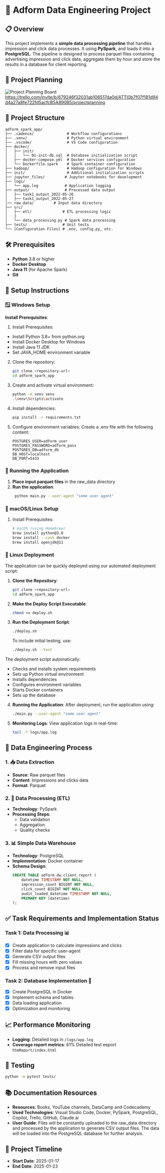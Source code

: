# 🔄 Adform Data Engineering Project

## 📋 Overview
This project implements a **simple data processing pipeline** that handles impression and click data processes. It using **PySpark**, and loads it into a **PostgreSQL**. The pipeline is designed to process parquet files containing advertising impression and click data, aggregate them by hour and store the results in a database for client reporting.

## 🎯 Project Planning
![Project Planning Board](project_planning.png) https://trello.com/invite/b/679246f32031ab106517da0d/ATTI0b7f07f181d94d4a27a8fe722fd5acfcB5A890B5/projectplanning


## 📂 Project Structure
```
adform_spark_app/
├── .cadence/               # Workflow configurations
├── .venv/                  # Python virtual environment
├── .vscode/                # VS Code configuration
├── docker/
│   ├── init/
│   │   └── 01-init-db.sql  # Database initialization script
│   ├── docker-compose.yml  # Docker services configuration
│   └── Dockerfile.spark    # Spark container configuration
├── hadoop/                 # Hadoop configuration for Windows
├── init/                   # Additional initialization scripts
├── jupyter_files/         # Jupyter notebooks for development
├── logs/
│   └── app.log            # Application logging
├── output/                # Processed data output
│   ├── task1_output_2022-05-26
│   ├── task1_output_2022-05-27
│── raw_data/         # Input data directory
├── src/
│   ├── etl/              # ETL processing logic
│   ├
│   └── data_processing.py # Spark data processing
├── tests/                # Unit tests
└── [Configuration Files] # .env, config.py, etc.
```

## 🛠️ Prerequisites
- **Python** 3.8 or higher
- **Docker Desktop**
- **Java 11** (for Apache Spark)
- **Git**

## 🚀 Setup Instructions

### 🪟 Windows Setup
**Install Prerequisites**:
1. Install Prerequisites:
- Install Python 3.8+ from python.org
- Install Docker Desktop for Windows
- Install Java 11 JDK
- Set JAVA_HOME environment variable

2. Clone the repository:
   ```bash
   git clone <repository-url>
   cd adform_spark_app
   ```

3. Create and activate virtual environment:
   ```bash
   python -m venv venv
   .\venv\Scripts\activate
   ```

4. Install dependencies:
   ```bash
   pip install -r requirements.txt
   ```

5. Configure environment variables:
   Create a .env file with the following content:
   ```
   POSTGRES_USER=adform_user
   POSTGRES_PASSWORD=adform_pass
   POSTGRES_DB=adform_db
   DB_HOST=localhost
   DB_PORT=5433
   ```

### 🏃 Running the Application
1. **Place input parquet files** in the raw_data directory
2. **Run the application**:
   ```bash
    python main.py --user-agent "some user agent"
   ```

### 🍎 macOS/Linux Setup
1. Install Prerequisites:
   ```bash
   # macOS (using Homebrew)
   brew install python@3.8
   brew install --cask docker
   brew install openjdk@11
   ```
### 🐧 Linux Deployment
The application can be quickly deployed using our automated deployment script:

1. **Clone the Repository**:
   ```bash
   git clone <repository-url>
   cd adform_spark_app
   ```

2. **Make the Deploy Script Executable**:
   ```bash
   chmod +x deploy.sh
   ```

3. **Run the Deployment Script**:
   ```bash
   ./deploy.sh
   ```
   
   To include initial testing, use:
   ```bash
   ./deploy.sh --test
   ```

The deployment script automatically:
- Checks and installs system requirements
- Sets up Python virtual environment
- Installs dependencies
- Configures environment variables
- Starts Docker containers
- Sets up the database

4. **Running the Application**:
   After deployment, run the application using:
   ```bash
   ./main.py --user-agent "some user agent"
   ```

5. **Monitoring Logs**:
   View application logs in real-time:
   ```bash
   tail -f logs/app.log
   ```
## 💾 Data Engineering Process

### 1. 📥 Data Extraction
- **Source**: Raw parquet files
- **Content**: Impressions and clicks data
- **Format**: Parquet

### 2. 🔄 Data Processing (ETL)
- **Technology**: PySpark
- **Processing Steps**:
  - Data validation
  - Aggregation
  - Quality checks

### 3. 📊 Simple Data Warehouse
- **Technology**: PostgreSQL
- **Implementation**: Docker container
- **Schema Design**:
  ```sql
  CREATE TABLE adform_dw.client_report (
      datetime TIMESTAMP NOT NULL,
      impression_count BIGINT NOT NULL,
      click_count BIGINT NOT NULL,
      audit_loaded_datetime TIMESTAMP NOT NULL,
      PRIMARY KEY (datetime)
  );
  ```

## ✅ Task Requirements and Implementation Status

### Task 1: Data Processing 📊
- [x] Create application to calculate impressions and clicks
- [x] Filter data for specific user-agent
- [x] Generate CSV output files
- [x] Fill missing hours with zero values
- [x] Process and remove input files

### Task 2: Database Implementation 💽
- [x] Create PostgreSQL in Docker
- [x] Implement schema and tables
- [x] Data loading application
- [x] Optimization and monitoring

## 📈 Performance Monitoring
- **Logging**: Detailed logs in `/logs/app.log`
- **Coverage report metrics**: 61% Detailed test eeport `htmReport/index.html` 

## 🧪 Testing
```bash
python -m pytest tests/
```

## 📚 Documentation Resources
- **Resources**: Books, YouTube channels, DataCamp and Codecademy
- **Used Technologies**: Visual Studio Code, Docker, PySpark, PostgreSQL, Copilot, Trello, GitHub, Claude.ai
- **User Guide**: Files will be constantly uploaded to the raw_data directory and processed by the application to generate CSV output files. The data will be loaded into the PostgreSQL database for further analysis.

## 📅 Project Timeline
- **Start Date**: 2025-01-17
- **End Date**: 2025-01-23